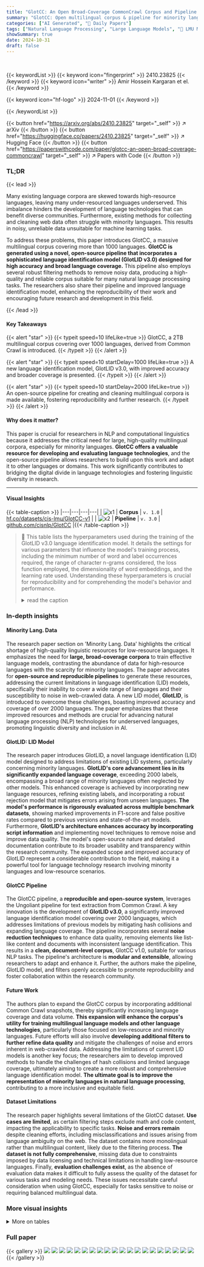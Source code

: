 ```yaml
---
title: "GlotCC: An Open Broad-Coverage CommonCrawl Corpus and Pipeline for Minority Languages"
summary: "GlotCC: Open multilingual corpus & pipeline for minority languages, exceeding 1000 languages."
categories: ["AI Generated", "🤗 Daily Papers"]
tags: ["Natural Language Processing", "Large Language Models", "🏢 LMU Munich & Munich Center for Machine Learning",]
showSummary: true
date: 2024-10-31
draft: false
---
```


<br>

{{< keywordList >}}
{{< keyword icon="fingerprint" >}} 2410.23825 {{< /keyword >}}
{{< keyword icon="writer" >}} Amir Hossein Kargaran et el. {{< /keyword >}}
 
{{< keyword icon="hf-logo" >}} 2024-11-01 {{< /keyword >}}
 
{{< /keywordList >}}

{{< button href="https://arxiv.org/abs/2410.23825" target="_self" >}}
↗ arXiv
{{< /button >}}
{{< button href="https://huggingface.co/papers/2410.23825" target="_self" >}}
↗ Hugging Face
{{< /button >}}
{{< button href="https://paperswithcode.com/paper/glotcc-an-open-broad-coverage-commoncrawl" target="_self" >}}
↗ Papers with Code
{{< /button >}}


### TL;DR


{{< lead >}}

Many existing language corpora are skewed towards high-resource languages, leaving many under-resourced languages underserved. This imbalance hinders the development of language technologies that can benefit diverse communities.  Furthermore, existing methods for collecting and cleaning web data often struggle with minority languages.  This results in noisy, unreliable data unsuitable for machine learning tasks. 

To address these problems, this paper introduces GlotCC, a massive multilingual corpus covering more than 1000 languages.  **GlotCC is generated using a novel, open-source pipeline that incorporates a sophisticated language identification model (GlotLID v3.0) designed for high accuracy and broad language coverage.** This pipeline also employs several robust filtering methods to remove noisy data, producing a high-quality and reliable corpus suitable for many natural language processing tasks. The researchers also share their pipeline and improved language identification model, enhancing the reproducibility of their work and encouraging future research and development in this field.

{{< /lead >}}


#### Key Takeaways

{{< alert "star" >}}
{{< typeit speed=10 lifeLike=true >}} GlotCC, a 2TB multilingual corpus covering over 1000 languages, derived from Common Crawl is introduced. {{< /typeit >}}
{{< /alert >}}

{{< alert "star" >}}
{{< typeit speed=10 startDelay=1000 lifeLike=true >}} A new language identification model, GlotLID v3.0, with improved accuracy and broader coverage is presented. {{< /typeit >}}
{{< /alert >}}

{{< alert "star" >}}
{{< typeit speed=10 startDelay=2000 lifeLike=true >}} An open-source pipeline for creating and cleaning multilingual corpora is made available, fostering reproducibility and further research. {{< /typeit >}}
{{< /alert >}}

#### Why does it matter?
This paper is crucial for researchers in NLP and computational linguistics because it addresses the critical need for large, high-quality multilingual corpora, especially for minority languages.  **GlotCC offers a valuable resource for developing and evaluating language technologies**, and the open-source pipeline allows researchers to build upon this work and adapt it to other languages or domains.  This work significantly contributes to bridging the digital divide in language technologies and fostering linguistic diversity in research.

------
#### Visual Insights





{{< table-caption >}}
|---|---|---|---|
| ![x1](https://arxiv.org/html/2410.23825/x1.png) | **Corpus** | `v. 1.0` | [hf.co/datasets/cis-lmu/GlotCC-v1](https://huggingface.co/datasets/cis-lmu/GlotCC-v1) |
| ![x2](https://arxiv.org/html/2410.23825/x2.png) | **Pipeline** | `v. 3.0` | [github.com/cisnlp/GlotCC](https://github.com/cisnlp/GlotCC) |{{< /table-caption >}}

> 🔼 This table lists the hyperparameters used during the training of the GlotLID v3.0 language identification model.  It details the settings for various parameters that influence the model's training process, including the minimum number of word and label occurrences required, the range of character n-grams considered, the loss function employed, the dimensionality of word embeddings, and the learning rate used.  Understanding these hyperparameters is crucial for reproducibility and for comprehending the model's behavior and performance.
> <details>
> <summary>read the caption</summary>
> Table 1: GlotLID v3.0 training hyperparameters
> </details>





### In-depth insights


#### Minority Lang. Data
The research paper section on 'Minority Lang. Data' highlights the critical shortage of high-quality linguistic resources for low-resource languages.  It emphasizes the need for **large, broad-coverage corpora** to train effective language models, contrasting the abundance of data for high-resource languages with the scarcity for minority languages.  The paper advocates for **open-source and reproducible pipelines** to generate these resources, addressing the current limitations in language identification (LID) models, specifically their inability to cover a wide range of languages and their susceptibility to noise in web-crawled data.  A new LID model, **GlotLID**, is introduced to overcome these challenges, boasting improved accuracy and coverage of over 2000 languages.  The paper emphasizes that these improved resources and methods are crucial for advancing natural language processing (NLP) technologies for underserved languages, promoting linguistic diversity and inclusion in AI.

#### GlotLID: LID Model
The research paper introduces GlotLID, a novel language identification (LID) model designed to address limitations of existing LID systems, particularly concerning minority languages.  **GlotLID's core advancement lies in its significantly expanded language coverage**, exceeding 2000 labels, encompassing a broad range of minority languages often neglected by other models.  This enhanced coverage is achieved by incorporating new language resources, refining existing labels, and incorporating a robust rejection model that mitigates errors arising from unseen languages.  **The model's performance is rigorously evaluated across multiple benchmark datasets**, showing marked improvements in F1-score and false positive rates compared to previous versions and state-of-the-art models.  Furthermore, **GlotLID's architecture enhances accuracy by incorporating script information** and implementing novel techniques to remove noise and improve data quality.  The model's open-source nature and detailed documentation contribute to its broader usability and transparency within the research community.  The expanded scope and improved accuracy of GlotLID represent a considerable contribution to the field, making it a powerful tool for language technology research involving minority languages and low-resource scenarios.

#### GlotCC Pipeline
The GlotCC pipeline, a **reproducible and open-source system**, leverages the Ungoliant pipeline for text extraction from Common Crawl.  A key innovation is the development of **GlotLID v3.0**, a significantly improved language identification model covering over 2000 languages, which addresses limitations of previous models by mitigating hash collisions and expanding language coverage.  The pipeline incorporates several **noise reduction techniques** to enhance data quality, removing elements like list-like content and documents with inconsistent language identification.  This results in a **clean, document-level corpus**, GlotCC v1.0, suitable for various NLP tasks.  The pipeline's architecture is **modular and extensible**, allowing researchers to adapt and enhance it.  Further, the authors make the pipeline, GlotLID model, and filters openly accessible to promote reproducibility and foster collaboration within the research community.

#### Future Work
The authors plan to expand the GlotCC corpus by incorporating additional Common Crawl snapshots, thereby significantly increasing language coverage and data volume.  **This expansion will enhance the corpus's utility for training multilingual language models and other language technologies**, particularly those focused on low-resource and minority languages.  Future efforts will also involve **developing additional filters to further refine data quality** and mitigate the challenges of noise and errors inherent in web-crawled data.  Addressing the limitations of current LID models is another key focus;  the researchers aim to develop improved methods to handle the challenges of hash collisions and limited language coverage, ultimately aiming to create a more robust and comprehensive language identification model.  **The ultimate goal is to improve the representation of minority languages in natural language processing**, contributing to a more inclusive and equitable field.

#### Dataset Limitations
The research paper highlights several limitations of the GlotCC dataset.  **Use cases are limited**, as certain filtering steps exclude math and code content, impacting the applicability to specific tasks.  **Noise and errors remain** despite cleaning efforts, including misclassifications and issues arising from language ambiguity on the web. The dataset contains more monolingual rather than multilingual content, likely due to the filtering process.  **The dataset is not fully comprehensive**, missing data due to constraints imposed by data licensing and technical limitations in handling low-resource languages.  Finally, **evaluation challenges exist**, as the absence of evaluation data makes it difficult to fully assess the quality of the dataset for various tasks and modeling needs.  These issues necessitate careful consideration when using GlotCC, especially for tasks sensitive to noise or requiring balanced multilingual data.


### More visual insights




<details>
<summary>More on tables
</summary>


{{< table-caption >}}
| Argument | Description | Value |
|---|---|---|
| -minCount | Minimal number of word occurrences | 1000 |
| -minCountLabel | Minimal number of label occurrences | 0 |
| -wordNgrams | Max length of word ngram | 1 |
| -bucket | Number of buckets | 10<sup>6</sup> |
| -minn | Min length of char ngram | 2 |
| -maxn | Max length of char ngram | 5 |
| -loss | Loss function | softmax |
| -dim | Size of word vectors | 256 |
| -epoch | Number of epochs | 1 |
| -lr | Learning rate | .8 |{{< /table-caption >}}
> 🔼 This table presents the performance of the GlotLID v3.0 language identification model on three benchmark datasets: GlotTest, UDHR, and FLORES-200.  For each dataset, it shows the number of labels used, the F1 score (a measure of accuracy), and the false positive rate (FPR, the rate of incorrectly identifying a language). The F1 score and FPR are important metrics for evaluating the performance of language identification models, indicating the balance between correctly identifying languages and avoiding false positives.  A high F1 score and a low FPR are desirable.
> <details>
> <summary>read the caption</summary>
> Table 2: Performance of GlotLID v3.0
> </details>

{{< table-caption >}}
| Benchmark | # Labels | F1 ↑ | FPR ↓ |
|---|---|---|---| 
| GlotTest | 2102 | 0.991 | 0.000003 |
| UDHR | 371 | 0.882 | 0.000298 |
| FLORES-200 | 199 | 0.967 | 0.000161 |{{< /table-caption >}}
> 🔼 This table shows the geographic distribution of the 1275 languages included in the GlotCC corpus.  It breaks down the number of languages represented by Glottolog macroarea (e.g., Eurasia, Papunesia, Africa, etc.). This provides a geographical overview of the linguistic diversity covered within the corpus.
> <details>
> <summary>read the caption</summary>
> Table 3: Geographic distribution of languages in GlotCC.
> </details>

{{< table-caption >}}
| Macroarea | # Labels |
|---|---| 
| Eurasia | 395 |
| Papunesia | 380 |
| Africa | 252 |
| North America | 123 |
| South America | 97 |
| Australia | 16 |
| Constructed | 12 |{{< /table-caption >}}
> 🔼 Table 4 presents a comparative analysis of the language distribution within the OSCAR 23.01 and GlotCC v1.0 corpora.  It categorizes languages based on the number of documents associated with each language, grouping languages into partitions where the number of documents falls within a specific range (10<sup>I</sup> to 10<sup>J</sup>, where I and J represent integers from 0 to 7 and 1 to 9 respectively). This allows for a visualization of how many languages have a small number of documents versus a large number of documents and helps to highlight differences in corpus coverage between OSCAR and GlotCC. The table shows the total number of languages, lines, words, and religious and Wikipedia document counts for each partition across both datasets.
> <details>
> <summary>read the caption</summary>
> Table 4:  Partition statistics for OSCAR 23.01 and GlotCC-v1.0. Each partition is defined as: 10J># documents per language≥10Isuperscript10𝐽# documents per languagesuperscript10𝐼10^{J}>\text{\# documents per language}\geq 10^{I}10 start_POSTSUPERSCRIPT italic_J end_POSTSUPERSCRIPT > # documents per language ≥ 10 start_POSTSUPERSCRIPT italic_I end_POSTSUPERSCRIPT where 0≤I≤70𝐼70\leq I\leq 70 ≤ italic_I ≤ 7, 1≤J≤91𝐽91\leq J\leq 91 ≤ italic_J ≤ 9.
> </details>

{{< table-caption >}}
| {I, J} | Corpus Version | # Languages | # Documents (Total) | # Documents (Median) | # Lines (Total) | # Lines (Median) | # Words (Total) | # Words (Median) | # Religious (Total pct.) | # Wikipedia (Total pct.) | 
|---|---|---|---|---|---|---|---|---|---|---|---|
| {7, 9} | OSCAR 23.01 | 24 | 2.7B | 34.4M | - | - | 1.0T | 12.6B | - | - |
| {7, 9} | GlotCC-v1.0 | 12 | 579.5M | 22.7M | 15.1B | 780.8M | 436.4B | 17.0B | 0.0001 | 0.0009 |
| {6, 7} | OSCAR 23.01 | 23 | 80.0M | 2.4M | - | - | 27.6B | 738.8M | - | - |
| {6, 7} | GlotCC-v1.0 | 22 | 92.2M | 3.8M | 3.0B | 122.1M | 67.8B | 2.4B | 0.0001 | 0.0044 |
| {5, 6} | OSCAR 23.01 | 25 | 9.3M | 262.7K | - | - | 3.2B | 82.4M | - | - |
| {5, 6} | GlotCC-v1.0 | 29 | 10.7M | 334.8K | 305.4M | 9.1M | 6.9B | 195.7M | 0.0001 | 0.0219 |
| {4, 5} | OSCAR 23.01 | 26 | 919.7K | 25.2K | - | - | 212.0M | 5.4M | - | - |
| {4, 5} | GlotCC-v1.0 | 52 | 1.9M | 29.6K | 55.1M | 714.4K | 1.3B | 17.9M | 0.0005 | 0.0922 |
| {3, 4} | OSCAR 23.01 | 14 | 60.1K | 3.6K | - | - | 10.1M | 315.7K | - | - |
| {3, 4} | GlotCC-v1.0 | 89 | 338.7K | 2.7K | 8.2M | 52.2K | 223.9M | 1.4M | 0.0029 | 0.2658 |
| {2, 3} | OSCAR 23.01 | 20 | 8.6K | 400 | - | - | 772.3K | 13.4K | - | - |
| {2, 3} | GlotCC-v1.0 | 145 | 53.9K | 326 | 1.4M | 6.5K | 39.3M | 192.6K | 0.0606 | 0.2940 |
| {1, 2} | OSCAR 23.01 | 10 | 368 | 36 | - | - | 13.6K | 431 | - | - |
| {1, 2} | GlotCC-v1.0 | 360 | 11.5K | 24 | 245.0K | 460 | 11.3M | 20.5K | 0.4441 | 0.1044 |
| {0, 1} | OSCAR 23.01 | 10 | 44 | 4 | - | - | 21.5K | 67 | - | - |
| {0, 1} | GlotCC-v1.0 | 566 | 1.7K | 2 | 41.5K | 26 | 1.7M | 1.2K | 0.4285 | 0.0285 |
| {0, 9} | OSCAR 23.01 | 152 | 2.8B | 69.7K | - | - | 1.1T | 14.5M | - | - |
| {0, 9} | GlotCC-v1.0 | 1275 | 684.7M | 14 | 18.5B | 254 | 512.6B | 11.6K | 0.000001 | 0.00000007 |{{< /table-caption >}}
> 🔼 This table compares the performance of the GlotLID and NLLB language identification models on a random sample of 20 pages containing minority languages.  It shows the number of times each model correctly identified the language, made an incorrect classification, or failed to make a prediction (labeled as 'miss'). This comparison highlights the relative strengths and weaknesses of each model in handling minority languages, providing insights into their accuracy and the frequency of prediction failures.
> <details>
> <summary>read the caption</summary>
> Table 5: Comparison of GlotLID and NLLB on a random subset of 20 pages from minority languages
> </details>

</details>




### Full paper

{{< gallery >}}
<img src="https://ai-paper-reviewer.com/2410.23825/1.png" class="grid-w50 md:grid-w33 xl:grid-w25" />
<img src="https://ai-paper-reviewer.com/2410.23825/2.png" class="grid-w50 md:grid-w33 xl:grid-w25" />
<img src="https://ai-paper-reviewer.com/2410.23825/3.png" class="grid-w50 md:grid-w33 xl:grid-w25" />
<img src="https://ai-paper-reviewer.com/2410.23825/4.png" class="grid-w50 md:grid-w33 xl:grid-w25" />
<img src="https://ai-paper-reviewer.com/2410.23825/5.png" class="grid-w50 md:grid-w33 xl:grid-w25" />
<img src="https://ai-paper-reviewer.com/2410.23825/6.png" class="grid-w50 md:grid-w33 xl:grid-w25" />
<img src="https://ai-paper-reviewer.com/2410.23825/7.png" class="grid-w50 md:grid-w33 xl:grid-w25" />
<img src="https://ai-paper-reviewer.com/2410.23825/8.png" class="grid-w50 md:grid-w33 xl:grid-w25" />
<img src="https://ai-paper-reviewer.com/2410.23825/9.png" class="grid-w50 md:grid-w33 xl:grid-w25" />
<img src="https://ai-paper-reviewer.com/2410.23825/10.png" class="grid-w50 md:grid-w33 xl:grid-w25" />
<img src="https://ai-paper-reviewer.com/2410.23825/11.png" class="grid-w50 md:grid-w33 xl:grid-w25" />
<img src="https://ai-paper-reviewer.com/2410.23825/12.png" class="grid-w50 md:grid-w33 xl:grid-w25" />
<img src="https://ai-paper-reviewer.com/2410.23825/13.png" class="grid-w50 md:grid-w33 xl:grid-w25" />
<img src="https://ai-paper-reviewer.com/2410.23825/14.png" class="grid-w50 md:grid-w33 xl:grid-w25" />
<img src="https://ai-paper-reviewer.com/2410.23825/15.png" class="grid-w50 md:grid-w33 xl:grid-w25" />
<img src="https://ai-paper-reviewer.com/2410.23825/16.png" class="grid-w50 md:grid-w33 xl:grid-w25" />
<img src="https://ai-paper-reviewer.com/2410.23825/17.png" class="grid-w50 md:grid-w33 xl:grid-w25" />
<img src="https://ai-paper-reviewer.com/2410.23825/18.png" class="grid-w50 md:grid-w33 xl:grid-w25" />
<img src="https://ai-paper-reviewer.com/2410.23825/19.png" class="grid-w50 md:grid-w33 xl:grid-w25" />
<img src="https://ai-paper-reviewer.com/2410.23825/20.png" class="grid-w50 md:grid-w33 xl:grid-w25" />
{{< /gallery >}}